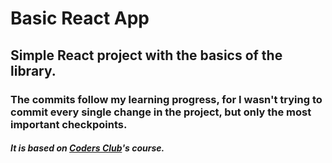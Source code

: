 # Basic React App

## Simple React project with the basics of the library.

### The commits follow my learning progress, for I wasn't trying to commit every single change in the project, but only the most important checkpoints.

##### It is based on [Coders Club](https://codersclub.ead.guru/)'s course.